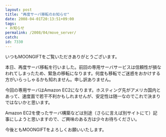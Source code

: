 ```yaml
---
layout: post
title: "再度サーバ移転のお知らせ"
date: 2008-04-01T20:13:51+09:00
tags: 
- お知らせ
permalink: /2008/04/move_server/
catch: 
id: 7330
---
```

いつもMOONGIFTをご覧いただきありがとうございます。

本日、再度サーバ移転を行いました。前回の専用サーバサービスは信頼性が損なわれてしまったため、緊急の移転になります。何度も移転でご迷惑をおかけする方がいらっしゃるかも知れません。申し訳ありません。

今回の専用サーバはAmazon EC2になります。ホスティング先がアメリカ国内とあって、速度面で若干不利かもしれませんが、安定性は随一なのでこれで決まりではないかと思います。

Amazon EC2を使ったサーバ構築などは別途（さらに言えば別サイトにて）記事にしようと思いますので、ご興味のある方は少々お待ちください。

今後ともMOONGIFTをよろしくお願いいたします。